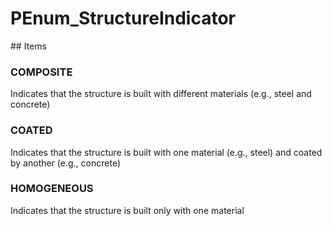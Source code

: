 # PEnum_StructureIndicator

<!-- end of definition -->## Items

### COMPOSITE
Indicates that the structure is built with different materials (e.g., steel and concrete)

### COATED
Indicates that the structure is built with one material (e.g., steel) and coated by another (e.g., concrete)

### HOMOGENEOUS
Indicates that the structure is built only with one material